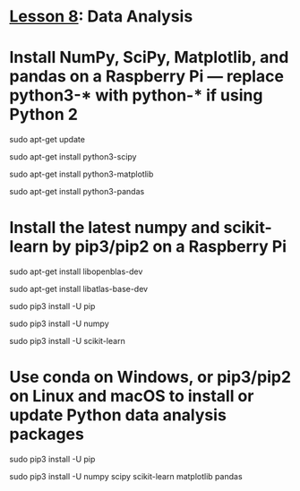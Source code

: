 # <a href="https://goo.gl/ibFiqR">Lesson 8</a>: Data Analysis

# Install NumPy, SciPy, Matplotlib, and pandas on a Raspberry Pi — replace python3-* with python-* if using Python 2

sudo apt-get update

sudo apt-get install python3-scipy

sudo apt-get install python3-matplotlib

sudo apt-get install python3-pandas

# Install the latest numpy and scikit-learn by pip3/pip2 on a Raspberry Pi

sudo apt-get install libopenblas-dev

sudo apt-get install libatlas-base-dev

sudo pip3 install -U pip

sudo pip3 install -U numpy

sudo pip3 install -U scikit-learn

# Use conda on Windows, or pip3/pip2 on Linux and macOS to install or update Python data analysis packages

sudo pip3 install -U pip 

sudo pip3 install -U numpy scipy scikit-learn matplotlib pandas
